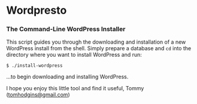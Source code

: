 # Wordpresto
### The Command-Line WordPress Installer

This script guides you through the downloading and installation of a new WordPress install from the shell. Simply prepare a database and `cd` into the directory where you want to install WordPress and run:

```
$ ./install-wordpress
```

…to begin downloading and installing WordPress.

I hope you enjoy this little tool and find it useful,
Tommy (tomhodgins@gmail.com)
